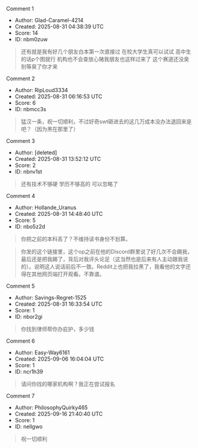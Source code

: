 Comment 1

- Author: Glad-Caramel-4214
- Created: 2025-08-31 04:38:39 UTC
- Score: 14
- ID: nbm0zuw

> 还有就是我有好几个朋友白本第一次直接过 在校大学生真可以试试 高中生的话p个图就行 机构也不会查放心赌我朋友也这样过来了 这个赛道还没臭 别等臭了你才来

Comment 2

- Author: RipLoud3334
- Created: 2025-08-31 06:16:53 UTC
- Score: 6
- ID: nbmcc3s

> 猛汉一条，祝一切顺利，不过好奇swt砸进去的这几万成本没办法退回来是吧？（因为黑在那里了）

Comment 3

- Author: [deleted]
- Created: 2025-08-31 13:52:12 UTC
- Score: 2
- ID: nbnv1st

> 还有技术不够硬 学历不够高的 可以忽略了

Comment 4

- Author: Hollande_Uranus
- Created: 2025-08-31 14:48:40 UTC
- Score: 5
- ID: nbo5z2d

> 你把之前的本科丢了？不维持读书身份不划算。

> 你发的这个链接里，这个op之前在他的Discord群里说了好几次不会踢我，最后还是把我踢了，背后对我评头论足（这当然也是后来有人主动跟我说的）。说明这人说话前后不一致。Reddit上也把我拉黑了，我看他的文字还得在其他网页端打开观看。不靠谱。

Comment 5

- Author: Savings-Regret-1525
- Created: 2025-08-31 16:33:54 UTC
- Score: 1
- ID: nbor2gi

> 你找到律师帮你办庇护，多少钱

Comment 6

- Author: Easy-Way6161
- Created: 2025-09-06 16:04:04 UTC
- Score: 1
- ID: ncr1h39

> 请问你找的哪家机构啊？我正在尝试报名

Comment 7

- Author: PhilosophyQuirky465
- Created: 2025-09-16 21:40:40 UTC
- Score: 1
- ID: nellgwo

> 祝一切顺利
